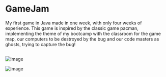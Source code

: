 # GameJam
My first game in Java made in one week, with only four weeks of experience. This game is inspired by the classic game pacman, implementing the theme of my bootcamp with the classroom for the game map, our computers to be destroyed by the bug and our code masters as ghosts, trying to capture the bug!
##

![image](https://github.com/user-attachments/assets/71b19ccd-c138-4a73-8ffa-0c77db31bc71)



![image](https://github.com/user-attachments/assets/312b5ae7-5bfe-45f6-a033-592f482c60db)
